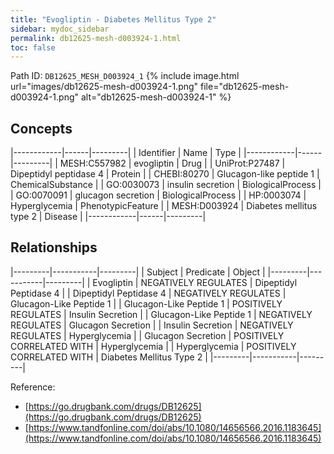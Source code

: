 ```yaml
---
title: "Evogliptin - Diabetes Mellitus Type 2"
sidebar: mydoc_sidebar
permalink: db12625-mesh-d003924-1.html
toc: false 
---
```



Path ID: `DB12625_MESH_D003924_1`
{% include image.html url="images/db12625-mesh-d003924-1.png" file="db12625-mesh-d003924-1.png" alt="db12625-mesh-d003924-1" %}

## Concepts

|------------|------|---------|
| Identifier | Name | Type    |
|------------|------|---------|
| MESH:C557982 | evogliptin | Drug |
| UniProt:P27487 | Dipeptidyl peptidase 4 | Protein |
| CHEBI:80270 | Glucagon-like peptide 1 | ChemicalSubstance |
| GO:0030073 | insulin secretion | BiologicalProcess |
| GO:0070091 | glucagon secretion | BiologicalProcess |
| HP:0003074 | Hyperglycemia | PhenotypicFeature |
| MESH:D003924 | Diabetes mellitus type 2 | Disease |
|------------|------|---------|

## Relationships

|---------|-----------|---------|
| Subject | Predicate | Object  |
|---------|-----------|---------|
| Evogliptin | NEGATIVELY REGULATES | Dipeptidyl Peptidase 4 |
| Dipeptidyl Peptidase 4 | NEGATIVELY REGULATES | Glucagon-Like Peptide 1 |
| Glucagon-Like Peptide 1 | POSITIVELY REGULATES | Insulin Secretion |
| Glucagon-Like Peptide 1 | NEGATIVELY REGULATES | Glucagon Secretion |
| Insulin Secretion | NEGATIVELY REGULATES | Hyperglycemia |
| Glucagon Secretion | POSITIVELY CORRELATED WITH | Hyperglycemia |
| Hyperglycemia | POSITIVELY CORRELATED WITH | Diabetes Mellitus Type 2 |
|---------|-----------|---------|

Reference: 
  - [https://go.drugbank.com/drugs/DB12625](https://go.drugbank.com/drugs/DB12625)
  - [https://www.tandfonline.com/doi/abs/10.1080/14656566.2016.1183645](https://www.tandfonline.com/doi/abs/10.1080/14656566.2016.1183645)
